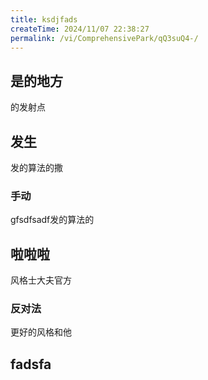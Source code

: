 ```yaml
---
title: ksdjfads
createTime: 2024/11/07 22:38:27
permalink: /vi/ComprehensivePark/qQ3suQ4-/
---
```

## 是的地方
的发射点

## 发生

发的算法的撒

### 手动
gfsdfsadf发的算法的


##  啦啦啦
风格士大夫官方
### 反对法
更好的风格和他
##  fadsfa